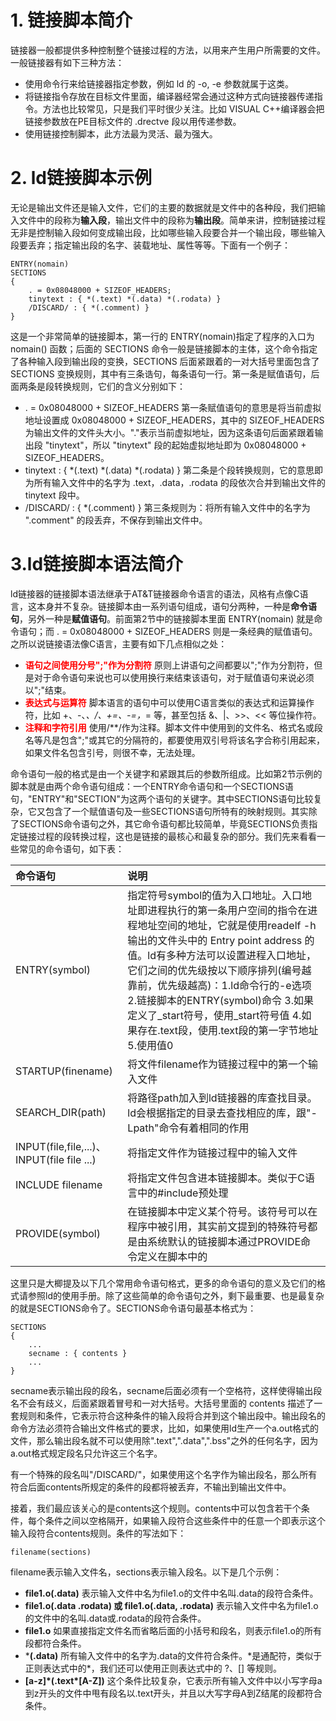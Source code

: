 # 1. 链接脚本简介
链接器一般都提供多种控制整个链接过程的方法，以用来产生用户所需要的文件。一般链接器有如下三种方法：

- 使用命令行来给链接器指定参数，例如 ld 的 -o, -e 参数就属于这类。
- 将链接指令存放在目标文件里面，编译器经常会通过这种方式向链接器传递指令。方法也比较常见，只是我们平时很少关注。比如 VISUAL C++编译器会把链接参数放在PE目标文件的 .drectve 段以用传递参数。
- 使用链接控制脚本，此方法最为灵活、最为强大。

# 2. ld链接脚本示例
无论是输出文件还是输入文件，它们的主要的数据就是文件中的各种段，我们把输入文件中的段称为**输入段**，输出文件中的段称为**输出段**。简单来讲，控制链接过程无非是控制输入段如何变成输出段，比如哪些输入段要合并一个输出段，哪些输入段要丢弃；指定输出段的名字、装载地址、属性等等。下面有一个例子：

```
ENTRY(nomain)
SECTIONS
{
    . = 0x08048000 + SIZEOF_HEADERS;
    tinytext : { *(.text) *(.data) *(.rodata) }
    /DISCARD/ : { *(.comment) }
}
```

这是一个非常简单的链接脚本，第一行的 ENTRY(nomain)指定了程序的入口为 nomain() 函数；后面的 SECTIONS 命令一般是链接脚本的主体，这个命令指定了各种输入段到输出段的变换，SECTIONS 后面紧跟着的一对大括号里面包含了 SECTIONS 变换规则，其中有三条诰句，每条语句一行。第一条是赋值语句，后面两条是段转换规则，它们的含义分别如下：

- . = 0x08048000 + SIZEOF_HEADERS 第一条赋值语句的意思是将当前虚拟地址设置成 0x08048000 + SIZEOF_HEADERS，其中的 SIZEOF_HEADERS 为输出文件的文件头大小。"."表示当前虚拟地址，因为这条语句后面紧跟着输出段 "tinytext"，所以 "tinytext" 段的起始虚拟地址即为 0x08048000 + SIZEOF_HEADERS。
- tinytext : { *(.text) *(.data) *(.rodata) } 第二条是个段转换规则，它的意思即为所有输入文件中的名字为 .text，.data，.rodata 的段依次合并到输出文件的 tinytext 段中。
- /DISCARD/ : { *(.comment) } 第三条规则为：将所有输入文件中的名字为 ".comment" 的段丢弃，不保存到输出文件中。


# 3.ld链接脚本语法简介
ld链接器的链接脚本语法继承于AT&T链接器命令语言的语法，风格有点像C语言，这本身并不复杂。链接脚本由一系列语句组成，语句分两种，一种是**命令语句**，另外一种是**赋值语句**。前面第2节中的链接脚本里面 ENTRY(nomain) 就是命令语句；而 . = 0x08048000 + SIZEOF_HEADERS 则是一条经典的赋值语句。之所以说链接语法像C语言，主要有如下几点相似之处：

- <font color=red>**语句之间使用分号";"作为分割符**</font> 原则上讲语句之间都要以";"作为分割符，但是对于命令语句来说也可以使用换行来结束该语句，对于赋值语句来说必须以";"结束。
- <font color=red>**表达式与运算符**</font> 脚本语言的语句中可以使用C语言类似的表达式和运算操作符，比如 +、-、*、/、+=、-=，*= 等，甚至包括 &、|、>>、<< 等位操作符。
- <font color=red>**注释和字符引用**</font> 使用/**/作为注释。脚本文件中使用到的文件名、格式名或段名等凡是包含";"或其它的分隔符的，都要使用双引号将该名字合称引用起来，如果文件名包含引号，则很不幸，无法处理。

命令语句一般的格式是由一个关键字和紧跟其后的参数所组成。比如第2节示例的脚本就是由两个命令语句组成：一个ENTRY命令语句和一个SECTIONS语句，"ENTRY"和"SECTION"为这两个语句的关键字。其中SECTIONS语句比较复杂，它又包含了一个赋值语句及一些SECTIONS语句所特有的映射规则。其实除了SECTIONS命令语句之外，其它命令语句都比较简单，毕竟SECTIONS负责指定链接过程的段转换过程，这也是链接的最核心和最复杂的部分。我们先来看看一些常见的命令语句，如下表：

|命令语句|说明
|:--|:--|
ENTRY(symbol)|指定符号symbol的值为入口地址。入口地址即进程执行的第一条用户空间的指令在进程地址空间的地址，它就是使用readelf -h 输出的文件头中的 Entry point address 的值。ld有多种方法可以设置进程入口地址，它们之间的优先级按以下顺序排列(编号越靠前，优先级越高)：1.ld命令行的-e选项 2.链接脚本的ENTRY(symbol)命令 3.如果定义了_start符号，使用_start符号值 4.如果存在.text段，使用.text段的第一字节地址 5.使用值0
STARTUP(finename)|将文件filename作为链接过程中的第一个输入文件
SEARCH_DIR(path)|将路径path加入到ld链接器的库查找目录。ld会根据指定的目录去查找相应的库，跟"-Lpath"命令有着相同的作用
INPUT(file,file,...)、INPUT(file file ...)|将指定文件作为链接过程中的输入文件
INCLUDE filename|将指定文件包含进本链接脚本。类似于C语言中的#include预处理
PROVIDE(symbol)|在链接脚本中定义某个符号。该符号可以在程序中被引用，其实前文提到的特殊符号都是由系统默认的链接脚本通过PROVIDE命令定义在脚本中的

这里只是大楖提及以下几个常用命令语句格式，更多的命令语句的意义及它们的格式请参照ld的使用手册。除了这些简单的命令语句之外，剩下最重要、也是最复杂的就是SECTIONS命令了。SECTIONS命令语句最基本格式为：

```
SECTIONS
{
    ...
    secname : { contents }
    ...
}
```

secname表示输出段的段名，secname后面必须有一个空格符，这样使得输出段名不会有歧义，后面紧跟着冒号和一对大括号。大括号里面的 contents 描述了一套规则和条件，它表示符合这种条件的输入段将合并到这个输出段中。输出段名的命令方法必须符合输出文件格式的要求，比如，如果使用ld生产一个a.out格式的文件，那么输出段名就不可以使用除".text",".data",".bss"之外的任何名字，因为a.out格式规定段名只允许这三个名字。

有一个特殊的段名叫"/DISCARD/"，如果使用这个名字作为输出段名，那么所有符合后面contents所规定的条件的段都将被丢弃，不输出到输出文件中。

接着，我们最应该关心的是contents这个规则。contents中可以包含若干个条件，每个条件之间以空格隔开，如果输入段符合这些条件中的任意一个即表示这个输入段符合contents规则。条件的写法如下：

```
filename(sections)
```

filename表示输入文件名，sections表示输入段名。以下是几个示例：

- **file1.o(.data)** 表示输入文件中名为file1.o的文件中名叫.data的段符合条件。
- **file1.o(.data .rodata) 或 file1.o(.data, .rodata)** 表示输入文件中名为file1.o的文件中的名叫.data或.rodata的段符合条件。
- **file1.o** 如果直接指定文件名而省略后面的小括号和段名，则表示file1.o的所有段都符合条件。
- ***(.data)** 所有输入文件中的名字为.data的文件符合条件。\*是通配符，类似于正则表达式中的\*，我们还可以使用正则表达式中的 ?、[] 等规则。
- **[a-z]\*(.text\*[A-Z])** 这个条件比较复杂，它表示所有输入文件中以小写字母a到z开头的文件中甩有段名以.text开头，并且以大写字母A到Z结尾的段都符合条件。



